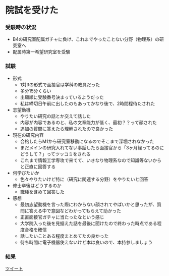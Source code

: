 # 院試を受けた

### 受験時の状況

- B4の研究室配属ガチャに負け、これまでやったことない分野（物理系）の研究室へ
- 配属時第一希望研究室を受験



### 試験

- 形式
  - 1対3の形式で面接官は学科の教員だった
  - 多分15分くらい
  - 出願順に受験番号決まっているようだった
  - 私は締切日午前に出したのもあってかなり後で、2時間程待たされた
- 志望動機
  - やりたい研究の話とか交えて話した
  - 内容が内容であるのと、私の文章能力が低く、最初？？って顔された
  - 追加の質問に答えたら理解されたので良かった
- 現在の研究内容
  - 合格したらM1から研究室移動になるのでそこまで深堀されなかった
  - まだメインの研究入れてない事話したら面接官から「3ヶ月経ってるのにどうして？」ってツッコミをされる
  - これまで情報工学専攻で来てて、いきなり物理系なので知識等ないからと正直に回答する
- 何学びたいか
  - 色々やりたいけど特に（研究に関連する分野）をやりたいと回答
- 修士卒後はどうするのか
  - 職種を含めて回答した
- 感想
  - 最初志望動機を言った際にわからない顔されてやばいかと思ったが、質問に答える中で意図などわかってもらえて助かった
  - 正直面接官ガチャに当たったなという感じ
  - 大学院入った後を見据えた話を最後に聞けたので終わった時点である程度合格を確信
  - 話したいことある程度まとめてたの良かった
  - 待ち時間に電子機器使えないけど本は良いので、本持参しましょう



### 結果
[ツイート](https://twitter.com/hino1729/status/1549622095448907777)